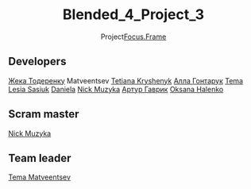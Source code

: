 <h1 align="center">Blended_4_Project_3</h1>
<p align="center">Project<a href="https://www.figma.com/file/svYOWHs6LAsoqMyYuTke8q/FocusFrame-2.0?type=design&node-id=0-1&mode=design&t=KgkgnwTmWmUmRpGu-0">Focus.Frame</a></p>
<h2>Developers</h2>

<a href="https://github.com/AgentGarrus" target="_blank">Жека Тодеренку</a>
Matveentsev</a> <a href="https://github.com/TaniaFed" target="_blank">Tetiana
Kryshenyk</a> <a href="https://github.com/Alla186" target="_blank">Алла
Гонтарук</a> <a href="https://github.com/t-matveentsev" target="_blank">Tema
<a href="https://github.com/Cassel444" target="_blank">Lesia Sasiuk</a>
<a href="https://github.com/DanielaChud" target="_blank">Daniela</a>
<a href="https://github.com/muzykanick" target="_blank">Nick Muzyka</a>
<a href="https://github.com/gallesSs" target="_blank">Артур Гаврик</a>
<a href="https://github.com/OksanaHalenko" target="_blank">Oksana Halenko</a>

<h2>Scram master</h2>
<a href="https://github.com/muzykanick" target="_blank">Nick Muzyka</a>
<h2>Team leader</h2>
<a href="https://github.com/t-matveentsev" target="_blank">Tema Matveentsev</a>
